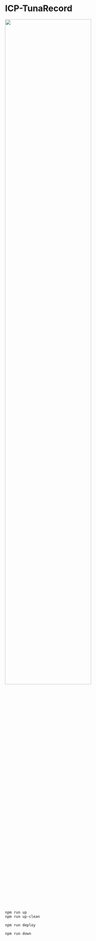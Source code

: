 # ICP-TunaRecord

<img src="https://user-images.githubusercontent.com/3756229/250421392-27f2076c-b945-4723-9338-16b964412eda.png" width="75%">

```
npm run up
npm run up-clean

npm run deploy

npm run down

```

